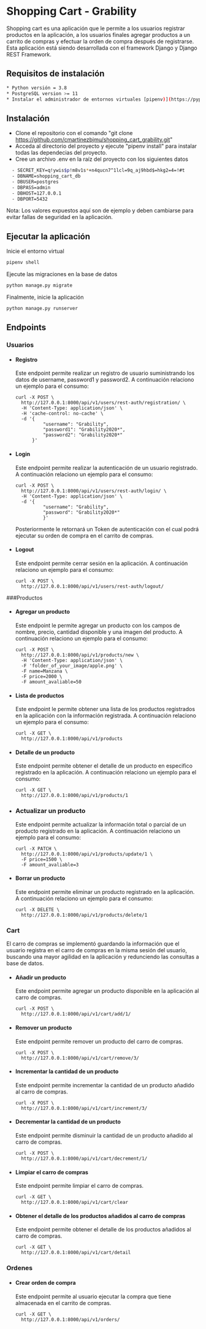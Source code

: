 # Shopping Cart - Grability



Shopping cart es una aplicación que le permite a los usuarios registrar productos en la aplicación, a los usuarios finales agregar productos a un carrito de compras y efectuar la orden de compra después de registrarse. Esta aplicación está siendo desarrollada con el framework Django y Django REST Framework.

## Requisitos de instalación

```bash
* Python versión = 3.8
* PostgreSQL version >= 11
* Instalar el administrador de entornos virtuales [pipenv)](https://pypi.org/project/pipenv/) 
```

## Instalación

- Clone el repositorio con el comando "git clone https://github.com/cmartinezbjmu/shopping_cart_grability.git"
- Acceda al directorio del proyecto y ejecute "pipenv install" para instalar todas las dependecias del proyecto.
- Cree un archivo .env en la raíz del proyecto con los siguientes datos

```bash
  - SECRET_KEY=q!ywis$p!m8v1s*+n4qucn7^1lcl=9q_aj9hbd$=hkg2=4=!#t
  - DBNAME=shopping_cart_db
  - DBUSER=postgres
  - DBPASS=admin
  - DBHOST=127.0.0.1
  - DBPORT=5432
```

Nota: Los valores expuestos aquí son de ejemplo y deben cambiarse para evitar fallas de seguridad en la aplicación.

## Ejecutar la aplicación

Inicie el entorno virtual

```bash
pipenv shell
```

Ejecute las migraciones en la base de datos

```bash
python manage.py migrate
```

Finalmente, inicie la aplicación

```bash
python manage.py runserver
```



## Endpoints

### Usuarios

- #### Registro

  Este endpoint permite realizar un registro de usuario suministrando los datos de username, password1 y password2. A continuación relaciono un ejemplo para el consumo:

  ```
  curl -X POST \
    http://127.0.0.1:8000/api/v1/users/rest-auth/registration/ \
    -H 'Content-Type: application/json' \
    -H 'cache-control: no-cache' \
    -d '{
            "username": "Grability",
            "password1": "Grability2020*",
            "password2": "Grability2020*"
        }'
  ```

- #### Login

  Este endpoint permite realizar la autenticación de un usuario registrado. A continuación relaciono un ejemplo para el consumo:

  ```
  curl -X POST \
    http://127.0.0.1:8000/api/v1/users/rest-auth/login/ \
    -H 'Content-Type: application/json' \
    -d '{
            "username": "Grability",
            "password": "Grability2020*"
  			}'
  ```

  Posteriormente le retornará un Token de autenticación con el cual podrá ejecutar su orden de compra en el carrito de compras.

- #### Logout

  Este endpoint permite cerrar sesión en la aplicación. A continuación relaciono un ejemplo para el consumo:

  ```
  curl -X POST \
    http://127.0.0.1:8000/api/v1/users/rest-auth/logout/
  ```

###Productos

- #### Agregar un producto

  Este endpoint le permite agregar un producto con los campos de nombre, precio, cantidad disponible y una imagen del producto. A continuación relaciono un ejemplo para el consumo:

  ```
  curl -X POST \
    http://127.0.0.1:8000/api/v1/products/new \
    -H 'Content-Type: application/json' \
    -F 'folder_of_your_image/apple.png' \
    -F name=Manzana \
    -F price=2000 \
    -F amount_avaliable=50
  ```

- #### Lista de productos

  Este endpoint le permite obtener una lista de los productos registrados en la aplicación con la información registrada. A continuación relaciono un ejemplo para el consumo:

  ```
  curl -X GET \
    http://127.0.0.1:8000/api/v1/products
  ```

- #### Detalle de un producto

  Este endpoint permite obtener el detalle de un producto en especifico registrado en la aplicación. A continuación relaciono un ejemplo para el consumo:

  ```
  curl -X GET \
    http://127.0.0.1:8000/api/v1/products/1
  ```

- ### Actualizar un producto

  Este endpoint permite actualizar la información total o parcial de un producto registrado en la aplicación. A continuación relaciono un ejemplo para el consumo:

  ```
  curl -X PATCH \
    http://127.0.0.1:8000/api/v1/products/update/1 \
    -F price=1500 \
    -F amount_avaliable=3
  ```

- #### Borrar un producto

  Este endpoint permite eliminar un producto registrado en la aplicación. A continuación relaciono un ejemplo para el consumo:

  ```
  curl -X DELETE \
    http://127.0.0.1:8000/api/v1/products/delete/1 
  ```

### Cart

El carro de compras se implementó guardando la información que el usuario registra en el carro de compras en la misma sesión del usuario, buscando una mayor agilidad en la aplicación y redunciendo las consultas a base de datos. 

- #### Añadir un producto

  Este endpoint permite agregar un producto disponible en la aplicación al carro de compras.

  ```
  curl -X POST \
    http://127.0.0.1:8000/api/v1/cart/add/1/
  ```

- #### Remover un producto

  Este endpoint permite remover un producto del carro de compras.

  ```
  curl -X POST \
    http://127.0.0.1:8000/api/v1/cart/remove/3/
  ```

- #### Incrementar la cantidad de un producto

  Este endpoint permite incrementar la cantidad de un producto añadido al carro de compras.

  ```
  curl -X POST \
    http://127.0.0.1:8000/api/v1/cart/increment/3/
  ```

- #### Decrementar la cantidad de un producto

  Este endpoint permite disminuir la cantidad de un producto añadido al carro de compras.

  ```
  curl -X POST \
    http://127.0.0.1:8000/api/v1/cart/decrement/1/
  ```

- #### Limpiar el carro de compras

  Este endpoint permite limpiar el carro de compras.

  ```
  curl -X GET \
    http://127.0.0.1:8000/api/v1/cart/clear
  ```

- #### Obtener el detalle de los productos añadidos al carro de compras

  Este endpoint permite obtener el detalle de los productos añadidos al carro de compras.

  ```
  curl -X GET \
    http://127.0.0.1:8000/api/v1/cart/detail
  ```

### Ordenes

- #### Crear orden de compra

  Este endpoint permite al usuario ejecutar la compra que tiene almacenada en el carrito de compras.

  ```
  curl -X GET \
    http://127.0.0.1:8000/api/v1/orders/
  ```
